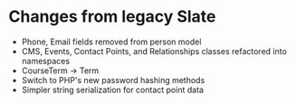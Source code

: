 # Changes from legacy Slate
- Phone, Email fields removed from person model
- CMS, Events, Contact Points, and Relationships classes refactored into namespaces
- CourseTerm -> Term 
- Switch to PHP's new password hashing methods
- Simpler string serialization for contact point data